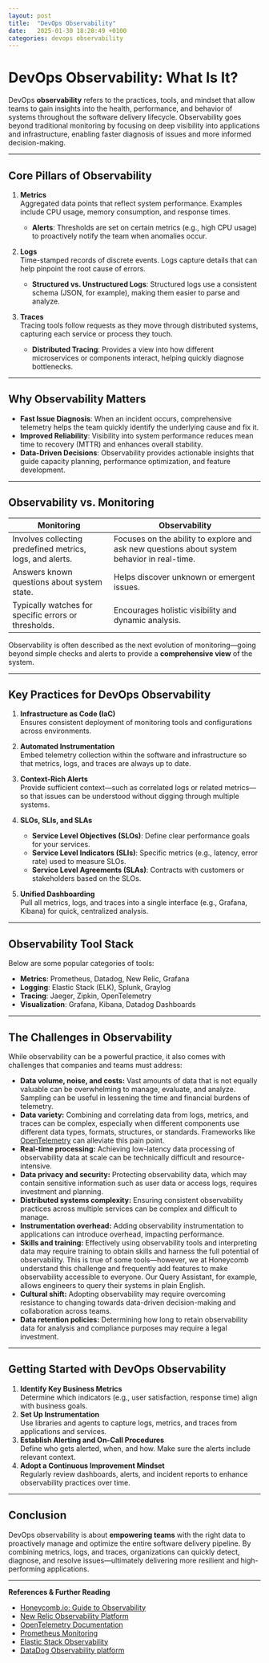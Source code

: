 ```yaml
---
layout: post
title:  "DevOps Observability"
date:   2025-01-30 18:28:49 +0100
categories: devops observability
---
```


# DevOps Observability: What Is It?

DevOps **observability** refers to the practices, tools, and mindset that allow teams to gain insights into the health, performance, and behavior of systems throughout the software delivery lifecycle. Observability goes beyond traditional monitoring by focusing on deep visibility into applications and infrastructure, enabling faster diagnosis of issues and more informed decision-making.

---

## Core Pillars of Observability

1. **Metrics**  
   Aggregated data points that reflect system performance. Examples include CPU usage, memory consumption, and response times.  
   - **Alerts**: Thresholds are set on certain metrics (e.g., high CPU usage) to proactively notify the team when anomalies occur.

2. **Logs**  
   Time-stamped records of discrete events. Logs capture details that can help pinpoint the root cause of errors.  
   - **Structured vs. Unstructured Logs**: Structured logs use a consistent schema (JSON, for example), making them easier to parse and analyze.

3. **Traces**  
   Tracing tools follow requests as they move through distributed systems, capturing each service or process they touch.  
   - **Distributed Tracing**: Provides a view into how different microservices or components interact, helping quickly diagnose bottlenecks.

---

## Why Observability Matters

- **Fast Issue Diagnosis**: When an incident occurs, comprehensive telemetry helps the team quickly identify the underlying cause and fix it.  
- **Improved Reliability**: Visibility into system performance reduces mean time to recovery (MTTR) and enhances overall stability.  
- **Data-Driven Decisions**: Observability provides actionable insights that guide capacity planning, performance optimization, and feature development.

---

## Observability vs. Monitoring

| **Monitoring**                                  | **Observability**                                     |
|------------------------------------------------|-------------------------------------------------------|
| Involves collecting predefined metrics, logs, and alerts. | Focuses on the ability to explore and ask new questions about system behavior in real-time. |
| Answers known questions about system state.     | Helps discover unknown or emergent issues.            |
| Typically watches for specific errors or thresholds. | Encourages holistic visibility and dynamic analysis.   |

Observability is often described as the next evolution of monitoring—going beyond simple checks and alerts to provide a **comprehensive view** of the system.

---

## Key Practices for DevOps Observability

1. **Infrastructure as Code (IaC)**  
   Ensures consistent deployment of monitoring tools and configurations across environments.  

2. **Automated Instrumentation**  
   Embed telemetry collection within the software and infrastructure so that metrics, logs, and traces are always up to date.

3. **Context-Rich Alerts**  
   Provide sufficient context—such as correlated logs or related metrics—so that issues can be understood without digging through multiple systems.

4. **SLOs, SLIs, and SLAs**  
   - **Service Level Objectives (SLOs)**: Define clear performance goals for your services.  
   - **Service Level Indicators (SLIs)**: Specific metrics (e.g., latency, error rate) used to measure SLOs.  
   - **Service Level Agreements (SLAs)**: Contracts with customers or stakeholders based on the SLOs.

5. **Unified Dashboarding**  
   Pull all metrics, logs, and traces into a single interface (e.g., Grafana, Kibana) for quick, centralized analysis.

---

## Observability Tool Stack

Below are some popular categories of tools:

- **Metrics**: Prometheus, Datadog, New Relic, Grafana  
- **Logging**: Elastic Stack (ELK), Splunk, Graylog  
- **Tracing**: Jaeger, Zipkin, OpenTelemetry  
- **Visualization**: Grafana, Kibana, Datadog Dashboards  

---

## The Challenges in Observability

While observability can be a powerful practice, it also comes with challenges that companies and teams must address:

- **Data volume, noise, and costs:** Vast amounts of data that is not equally valuable can be overwhelming to manage, evaluate, and analyze. Sampling can be useful in lessening the time and financial burdens of telemetry.
- **Data variety:** Combining and correlating data from logs, metrics, and traces can be complex, especially when different components use different data types, formats, structures, or standards. Frameworks like [OpenTelemetry](https://opentelemetry.io/) can alleviate this pain point.
- **Real-time processing:** Achieving low-latency data processing of observability data at scale can be technically difficult and resource-intensive.
- **Data privacy and security:** Protecting observability data, which may contain sensitive information such as user data or access logs, requires investment and planning.
- **Distributed systems complexity:** Ensuring consistent observability practices across multiple services can be complex and difficult to manage.
- **Instrumentation overhead:** Adding observability instrumentation to applications can introduce overhead, impacting performance.
- **Skills and training:** Effectively using observability tools and interpreting data may require training to obtain skills and harness the full potential of observability. This is true of some tools—however, we at Honeycomb understand this challenge and frequently add features to make observability accessible to everyone. Our Query Assistant, for example, allows engineers to query their systems in plain English.
- **Cultural shift:** Adopting observability may require overcoming resistance to changing towards data-driven decision-making and collaboration across teams.
- **Data retention policies:** Determining how long to retain observability data for analysis and compliance purposes may require a legal investment.


---

## Getting Started with DevOps Observability

1. **Identify Key Business Metrics**  
   Determine which indicators (e.g., user satisfaction, response time) align with business goals.  
2. **Set Up Instrumentation**  
   Use libraries and agents to capture logs, metrics, and traces from applications and services.  
3. **Establish Alerting and On-Call Procedures**  
   Define who gets alerted, when, and how. Make sure the alerts include relevant context.  
4. **Adopt a Continuous Improvement Mindset**  
   Regularly review dashboards, alerts, and incident reports to enhance observability practices over time.

---


## Conclusion

DevOps observability is about **empowering teams** with the right data to proactively manage and optimize the entire software delivery pipeline. By combining metrics, logs, and traces, organizations can quickly detect, diagnose, and resolve issues—ultimately delivering more resilient and high-performing applications.

---

**References & Further Reading**  
- [Honeycomb.io: Guide to Observability](https://www.honeycomb.io/what-is-observability)  
- [New Relic Observability Platform](https://newrelic.com/platform)  
- [OpenTelemetry Documentation](https://opentelemetry.io/)  
- [Prometheus Monitoring](https://prometheus.io/)  
- [Elastic Stack Observability](https://www.elastic.co/observability)  
- [DataDog Observability platform](https://www.datadoghq.com/monitoring/observability-platform/)
